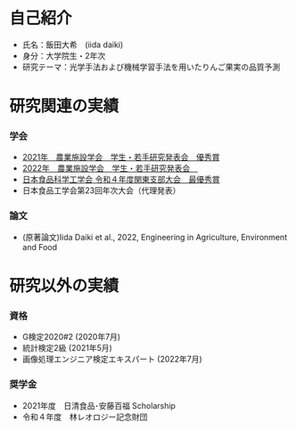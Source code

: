 #  自己紹介
- 氏名：飯田大希　(iida daiki)
- 身分：大学院生・2年次
- 研究テーマ：光学手法および機械学習手法を用いたりんご果実の品質予測

# 研究関連の実績
### 学会
- [2021年　農業施設学会　学生・若手研究発表会　優秀賞](http://www.sasj.org/meeting/wm2021/file/report_wm2021.pdf)
- [2022年　農業施設学会　学生・若手研究発表会　](http://sasj.org/meeting/wm2022/file/2022SASJ_%E4%BA%88%E7%A8%BF%E9%9B%86_%E6%9C%80%E7%B5%82%E7%89%882.pdf)
- [日本食品科学工学会 令和４年度関東支部大会　最優秀賞](https://jsfst.smoosy.atlas.jp/ja/kantou)
- 日本食品工学会第23回年次大会（代理発表）

### 論文
- (原著論文)Iida Daiki et al., 2022, Engineering in Agriculture, Environment and Food

# 研究以外の実績
### 資格
- G検定2020#2 (2020年7月)
- 統計検定2級 (2021年5月)
- 画像処理エンジニア検定エキスパート (2022年7月)

### 奨学金
- 2021年度　日清食品･安藤百福 Scholarship
- 令和４年度　林レオロジー記念財団
